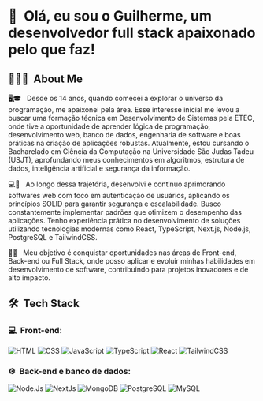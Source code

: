 <h1>👋 &nbsp;Olá, eu sou o Guilherme, um desenvolvedor full stack apaixonado pelo que faz!</h1>
<p align="center">

</p>

<h2> 👨🏻‍💻 &nbsp;About Me </h2>

🖥️🎓 &nbsp; Desde os 14 anos, quando comecei a explorar o universo da programação, me apaixonei pela área. Esse interesse inicial me levou a buscar uma formação técnica em Desenvolvimento de Sistemas pela ETEC, onde tive a oportunidade de aprender lógica de programação, desenvolvimento web, banco de dados, engenharia de software e boas práticas na criação de aplicações robustas. Atualmente, estou cursando o Bacharelado em Ciência da Computação na Universidade São Judas Tadeu (USJT), aprofundando meus conhecimentos em algoritmos, estrutura de dados, inteligência artificial e segurança da informação.

💻🔐 &nbsp; Ao longo dessa trajetória, desenvolvi e continuo aprimorando softwares web com foco em autenticação de usuários, aplicando os princípios SOLID para garantir segurança e escalabilidade. Busco constantemente implementar padrões que otimizem o desempenho das aplicações. Tenho experiência prática no desenvolvimento de soluções utilizando tecnologias modernas como React, TypeScript, Next.js, Node.js, PostgreSQL e TailwindCSS.

🚀💼 &nbsp; Meu objetivo é conquistar oportunidades nas áreas de Front-end, Back-end ou Full Stack, onde posso aplicar e evoluir minhas habilidades em desenvolvimento de software, contribuindo para projetos inovadores e de alto impacto.

<h2> 🛠 &nbsp;Tech Stack</h2>
<h3>💻 &nbsp;Front-end:</h3>

![HTML](https://img.shields.io/badge/-HTML-333333?style=flat&logo=HTML5)
![CSS](https://img.shields.io/badge/-CSS-333333?style=flat&logo=CSS3&logoColor=1572B6)
![JavaScript](https://img.shields.io/badge/-JavaScript-333333?style=flat&logo=javascript)
![TypeScript](https://img.shields.io/badge/-TypeScript-333333?style=flat&logo=typescript&logoColor=2D79C7)
![React](https://img.shields.io/badge/-React-333333?style=flat&logo=react)
![TailwindCSS](https://img.shields.io/badge/-tailwindcss-333333?style=flat&logo=tailwindcss)

<h3>⚙️ &nbsp;Back-end e banco de dados:</h3>

![Node.Js](https://img.shields.io/badge/-Node.js-333333?style=flat&logo=node.js)
![NextJs]([https://img.shields.io/badge/-NestJS-333333?style=flat&logo=nestjs&logoColor=E535AB](https://img.shields.io/badge/-Next.js-333333?style=flat&logo=next.js))
![MongoDB](https://img.shields.io/badge/-MongoDB-333333?style=flat&logo=mongodb)
![PostgreSQL](https://img.shields.io/badge/-PostgreSQL-333333?style=flat&logo=postgresql)
![MySQL](https://img.shields.io/badge/-mysql-333333?style=flat&logo=mysql)


